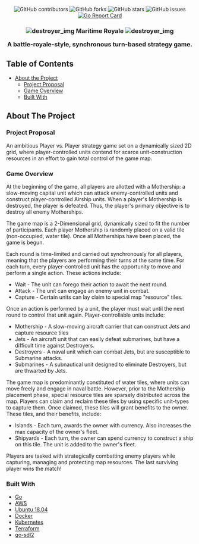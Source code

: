 <div align="center">
  
![GitHub contributors](https://img.shields.io/github/contributors/JosephZoeller/maritime-royale)
![GitHub forks](https://img.shields.io/github/forks/JosephZoeller/maritime-royale?label=Forks)
![GitHub stars](https://img.shields.io/github/stars/JosephZoeller/maritime-royale?style=Stars)
![GitHub issues](https://img.shields.io/github/issues-raw/JosephZoeller/maritime-royale)
[![Go Report Card](https://goreportcard.com/badge/github.com/JosephZoeller/maritime-royale)](https://goreportcard.com/report/github.com/JosephZoeller/maritime-royale)

</div>

<h3 align="center">
    
  ![destroyer_img](https://cdn.discordapp.com/attachments/689340216284020812/689360748920832000/destroyer.png) Maritime Royale ![destroyer_img](https://cdn.discordapp.com/attachments/689340216284020812/689360748920832000/destroyer.png)
  
A battle-royale-style, synchronous turn-based strategy game.
</h3>


<!-- TABLE OF CONTENTS -->
## Table of Contents

* [About the Project](#about-the-project)
  * [Project Proposal](#project-proposal)
  * [Game Overview](#game-overview)
  * [Built With](#built-with)
  
<!-- ABOUT THE PROJECT -->
## About The Project 

### Project Proposal
An ambitious Player vs. Player strategy game set on a dynamically sized 2D grid, where player-controlled units contend for scarce unit-construction resources in an effort to gain total control of the game map.

### Game Overview
At the beginning of the game, all players are allotted with a Mothership: a slow-moving capital unit which can attack enemy-controlled units and construct player-controlled Airship units. When a player's Mothership is destroyed, the player is defeated. Thus, the player's primary objective is to destroy all enemy Motherships.

The game map is a 2-Dimensional grid, dynamically sized to fit the number of participants. Each player Mothership is randomly placed on a valid tile (non-occupied, water tile). Once all Motherships have been placed, the game is begun.

Each round is time-limited and carried out synchronously for all players, meaning that the players are performing their turns at the same time. For each turn, every player-controlled unit has the opportunity to move and perform a single action. These actions include:
* Wait - The unit can forego their action to await the next round.
* Attack - The unit can engage an enemy unit in combat.
* Capture - Certain units can lay claim to special map "resource" tiles.

Once an action is performed by a unit, the player must wait until the next round to control that unit again. Player-controllable units include:
* Mothership - A slow-moving aircraft carrier that can construct Jets and capture resource tiles
* Jets - An aircraft unit that can easily defeat submarines, but have a difficult time against Destroyers.
* Destroyers - A naval unit which can combat Jets, but are susceptible to Submarine attacks.
* Submarines - A subnautical unit designed to eliminate Destroyers, but are thwarted by Jets.

The game map is predominantly constituted of water tiles, where units can move freely and engage in naval battle. However, prior to the Mothership placement phase, special resource tiles are sparsely distributed across the map. Players can claim and reclaim these tiles by using specific unit-types to capture them. Once claimed, these tiles will grant benefits to the owner. These tiles, and their benefits, include:
* Islands - Each turn, awards the owner with currency. Also increases the max capacity of the owner's fleet.
* Shipyards - Each turn, the owner can spend currency to construct a ship on this tile. The unit is added to the owner's fleet.

Players are tasked with strategically combatting enemy players while capturing, managing and protecting map resources. The last surviving player wins the match!

### Built With

* [Go](https://golang.org/)
* [AWS](https://aws.amazon.com/)
* [Ubuntu 18.04](http://releases.ubuntu.com/18.04.4/)
* [Docker](https://www.docker.com/)
* [Kubernetes](https://kubernetes.io/)
* [Terraform](https://www.terraform.io/)
* [go-sdl2](https://github.com/veandco/go-sdl2)


